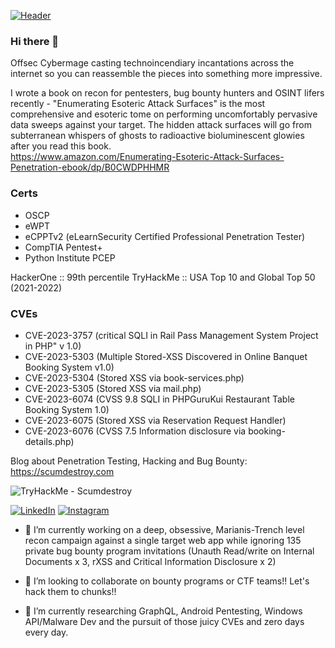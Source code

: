 [![Header](https://s3.gifyu.com/images/scumdestroybanner.md.gif)](https://scumdestroy.com)

### Hi there 👋
Offsec Cybermage casting technoincendiary incantations across the internet so you can reassemble the pieces into something more impressive.  

I wrote a book on recon for pentesters, bug bounty hunters and OSINT lifers recently - "Enumerating Esoteric Attack Surfaces" is the most comprehensive and esoteric tome on performing uncomfortably pervasive data sweeps against your target.  The hidden attack surfaces will go from subterranean whispers of ghosts to radioactive bioluminescent glowies after you read this book.     
https://www.amazon.com/Enumerating-Esoteric-Attack-Surfaces-Penetration-ebook/dp/B0CWDPHHMR

### Certs
- OSCP
- eWPT
- eCPPTv2 (eLearnSecurity Certified Professional Penetration Tester)
- CompTIA Pentest+
- Python Institute PCEP

HackerOne :: 99th percentile
TryHackMe :: USA Top 10 and Global Top 50 (2021-2022)

### CVEs
- CVE-2023-3757 (critical SQLI in Rail Pass Management System Project in PHP" v 1.0)
- CVE-2023-5303 (Multiple Stored-XSS Discovered in Online Banquet Booking System v1.0)
- CVE-2023-5304 (Stored XSS via book-services.php)
- CVE-2023-5305 (Stored XSS via mail.php)
- CVE-2023-6074 (CVSS 9.8 SQLI in PHPGuruKui Restaurant Table Booking System 1.0)
- CVE-2023-6075 (Stored XSS via Reservation Request Handler)
- CVE-2023-6076 (CVSS 7.5 Information disclosure via booking-details.php)



Blog about Penetration Testing, Hacking and Bug Bounty: https://scumdestroy.com

![TryHackMe - Scumdestroy](https://tryhackme-badges.s3.amazonaws.com/scumdestroy.png)

[![LinkedIn](https://img.shields.io/badge/linkedin-%230077B5.svg?style=for-the-badge&logo=linkedin&logoColor=white)](https://linkedin.com/in/jann-moon)
[![Instagram](https://img.shields.io/badge/Instagram-%23E4405F.svg?style=for-the-badge&logo=Instagram&logoColor=white)](https://instagram.com/leatherchalice)

- 🔭 I’m currently working on a deep, obsessive, Marianis-Trench level recon campaign against a single target web app while ignoring 135 private bug bounty program invitations 
(Unauth Read/write on Internal Documents x 3, rXSS and Critical Information Disclosure x 2)

- 👯 I’m looking to collaborate on bounty programs or CTF teams!! Let's hack them to chunks!!

- 🌱 I’m currently researching GraphQL, Android Pentesting, Windows API/Malware Dev and the pursuit of those juicy CVEs and zero days every day.

<!--
**scumdestroy/scumdestroy** is a ✨ _special_ ✨ repository because its `README.md` (this file) appears on your GitHub profile.

Here are some ideas to get you started:

- 🔭 I’m currently working on ...


- 🤔 I’m looking for help with ...
- 💬 Ask me about ...
- 📫 How to reach me: ...
- 😄 Pronouns: ...
- ⚡ Fun fact: ...
-->
